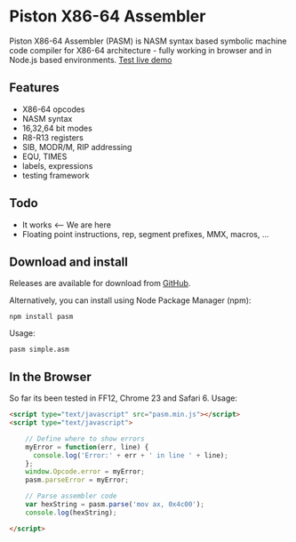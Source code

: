 # Piston X86-64 Assembler

Piston X86-64 Assembler (PASM) is NASM syntax based symbolic machine code compiler for X86-64 architecture - fully working in browser and in Node.js based environments. [Test live demo](http://pasm.pis.to#test)

## Features

* X86-64 opcodes
* NASM syntax
* 16,32,64 bit modes
* R8-R13 registers
* SIB, MODR/M, RIP addressing
* EQU, TIMES
* labels, expressions
* testing framework

## Todo

* It works          <-- We are here
* Floating point instructions, rep, segment prefixes, MMX, macros, ...

## Download and install

Releases are available for download from 
[GitHub](http://github.com/tpisto/pasm/archive/master.zip).

Alternatively, you can install using Node Package Manager (npm):

    npm install pasm

Usage:
    
    pasm simple.asm


## In the Browser

So far its been tested in FF12, Chrome 23 and Safari 6. Usage:

```html
<script type="text/javascript" src="pasm.min.js"></script>
<script type="text/javascript">

    // Define where to show errors
    myError = function(err, line) {
      console.log('Error:' + err + ' in line ' + line);
    };
    window.Opcode.error = myError;
    pasm.parseError = myError;

    // Parse assembler code
    var hexString = pasm.parse('mov ax, 0x4c00');
    console.log(hexString);

</script>
```

